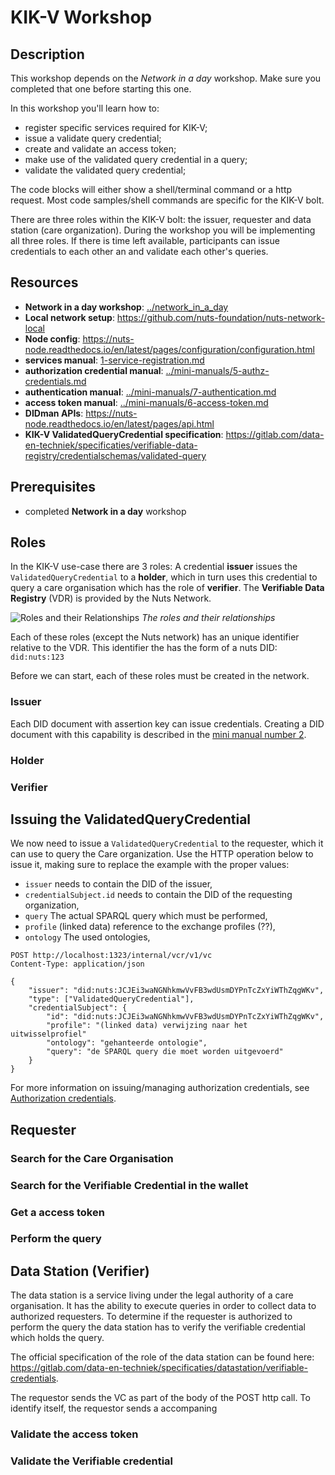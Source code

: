 # KIK-V Workshop

## Description

This workshop depends on the *Network in a day* workshop. Make sure you completed that one before starting this one.

In this workshop you'll learn how to:

- register specific services required for KIK-V;
- issue a validate query credential;
- create and validate an access token;
- make use of the validated query credential in a query;
- validate the validated query credential;

The code blocks will either show a shell/terminal command or a http request. Most code samples/shell commands are
specific for the KIK-V bolt.

There are three roles within the KIK-V bolt: the issuer, requester and data station (care organization). During the
workshop you will be implementing all three roles. If there is time left available, participants can issue credentials
to each other an and validate each other's queries.

## Resources

- **Network in a day workshop**: [../network_in_a_day](../network_in_a_day)
- **Local network setup**: https://github.com/nuts-foundation/nuts-network-local
- **Node config**: https://nuts-node.readthedocs.io/en/latest/pages/configuration/configuration.html
- **services manual**: [1-service-registration.md](1-service-registration.md)
- **authorization credential manual**: [../mini-manuals/5-authz-credentials.md](../mini-manuals/5-authz-credentials.md)
- **authentication manual**: [../mini-manuals/7-authentication.md](../mini-manuals/7-authentication.md)
- **access token manual**: [../mini-manuals/6-access-token.md](../mini-manuals/6-access-token.md)
- **DIDman APIs**: https://nuts-node.readthedocs.io/en/latest/pages/api.html
- **KIK-V ValidatedQueryCredential specification**: https://gitlab.com/data-en-techniek/specificaties/verifiable-data-registry/credentialschemas/validated-query

## Prerequisites

- completed **Network in a day** workshop

## Roles

In the KIK-V use-case there are 3 roles:
A credential **issuer** issues the `ValidatedQueryCredential` to a **holder**,
which in turn uses this credential to query a care organisation which has the role of **verifier**.
The **Verifiable Data Registry** (VDR) is provided by the Nuts Network.


![Roles and their Relationships](https://www.w3.org/TR/vc-data-model/diagrams/ecosystem.svg)
*The roles and their relationships*

Each of these roles (except the Nuts network) has an unique identifier relative to the VDR. This identifier the has the form of a nuts DID: `did:nuts:123`

Before we can start, each of these roles must be created in the network.

### Issuer
Each DID document with assertion key can issue credentials. Creating a DID document with this capability is described in the 
[mini manual number 2](../mini-manuals/2-vendor-registration.md).

### Holder

### Verifier

## Issuing the ValidatedQueryCredential

We now need to issue a `ValidatedQueryCredential` to the requester, which it can use to query the Care organization.
Use the HTTP operation below to issue it, making sure to replace the example with the proper values:

* `issuer` needs to contain the DID of the issuer,
* `credentialSubject.id` needs to contain the DID of the requesting organization,
* `query` The actual SPARQL query which must be performed,
* `profile` (linked data) reference to the exchange profiles (??),
* `ontology` The used ontologies,

```http request
POST http://localhost:1323/internal/vcr/v1/vc
Content-Type: application/json

{
    "issuer": "did:nuts:JCJEi3waNGNhkmwVvFB3wdUsmDYPnTcZxYiWThZqgWKv",
    "type": ["ValidatedQueryCredential"],
    "credentialSubject": {
        "id": "did:nuts:JCJEi3waNGNhkmwVvFB3wdUsmDYPnTcZxYiWThZqgWKv",
        "profile": "(linked data) verwijzing naar het uitwisselprofiel"
        "ontology": "gehanteerde ontologie",
        "query": "de SPARQL query die moet worden uitgevoerd"
    }
}
```

For more information on issuing/managing authorization credentials, see [Authorization credentials](../mini-manuals/5-authz-credentials.md).

## Requester

### Search for the Care Organisation

### Search for the Verifiable Credential in the wallet

### Get a access token

### Perform the query

## Data Station (Verifier)

The data station is a service living under the legal authority of a care organisation. 
It has the ability to execute queries in order to collect data to authorized requesters.
To determine if the requester is authorized to perform the query the data station has to verify the verifiable credential which holds the query.

The official specification of the role of the data station can be found here: https://gitlab.com/data-en-techniek/specificaties/datastation/verifiable-credentials.

The requestor sends the VC as part of the body of the POST http call. To identify itself, the requestor sends a accompaning 

### Validate the access token

### Validate the Verifiable credential